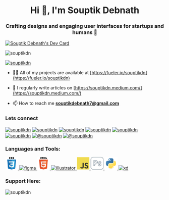<h1 align="center">Hi 👋, I'm Souptik Debnath</h1>
<h3 align="center">Crafting designs and engaging user interfaces for startups and humans 🌿</h3>

<a href="https://app.daily.dev/souptikdn"><img src="https://api.daily.dev/devcards/v2/neriiznrVnsS8nfoENt2f.png?r=y6q" width="356" alt="Souptik Debnath's Dev Card"/></a>

<p align="left"> <img src="https://komarev.com/ghpvc/?username=souptikdn&label=Profile%20views&color=0e75b6&style=flat" alt="souptikdn" /> </p>

<p align="left"> <a href="https://twitter.com/souptikdn" target="blank"><img src="https://img.shields.io/twitter/follow/souptikdn?logo=twitter&style=for-the-badge" alt="souptikdn" /></a> </p>

- 👨‍💻 All of my projects are available at [https://fueler.io/souptikdn](https://fueler.io/souptikdn)

- 📝 I regularly write articles on [https://souptikdn.medium.com/](https://souptikdn.medium.com/)

- 📫 How to reach me **souptikdebnath7@gmail.com**

<h3 align="left">Lets connect</h3>
<p align="left">
<a href="https://dev.to/souptikdn" target="blank"><img align="center" src="https://raw.githubusercontent.com/rahuldkjain/github-profile-readme-generator/master/src/images/icons/Social/devto.svg" alt="souptikdn" height="30" width="40" /></a>
<a href="https://twitter.com/souptikdn" target="blank"><img align="center" src="https://raw.githubusercontent.com/rahuldkjain/github-profile-readme-generator/master/src/images/icons/Social/twitter.svg" alt="souptikdn" height="30" width="40" /></a>
<a href="https://linkedin.com/in/souptikdn" target="blank"><img align="center" src="https://raw.githubusercontent.com/rahuldkjain/github-profile-readme-generator/master/src/images/icons/Social/linked-in-alt.svg" alt="souptikdn" height="30" width="40" /></a>
<a href="https://instagram.com/souptikdn" target="blank"><img align="center" src="https://raw.githubusercontent.com/rahuldkjain/github-profile-readme-generator/master/src/images/icons/Social/instagram.svg" alt="souptikdn" height="30" width="40" /></a>
<a href="https://dribbble.com/souptikdn" target="blank"><img align="center" src="https://raw.githubusercontent.com/rahuldkjain/github-profile-readme-generator/master/src/images/icons/Social/dribbble.svg" alt="souptikdn" height="30" width="40" /></a>
<a href="https://www.behance.net/souptikdn" target="blank"><img align="center" src="https://raw.githubusercontent.com/rahuldkjain/github-profile-readme-generator/master/src/images/icons/Social/behance.svg" alt="souptikdn" height="30" width="40" /></a>
<a href="https://hashnode.com/@souptikdn" target="blank"><img align="center" src="https://raw.githubusercontent.com/rahuldkjain/github-profile-readme-generator/master/src/images/icons/Social/hashnode.svg" alt="@souptikdn" height="30" width="40" /></a>
<a href="https://medium.com/@souptikdn" target="blank"><img align="center" src="https://raw.githubusercontent.com/rahuldkjain/github-profile-readme-generator/master/src/images/icons/Social/medium.svg" alt="@souptikdn" height="30" width="40" /></a>
</p>

<h3 align="left">Languages and Tools:</h3>
<p align="left"> <a href="https://www.w3schools.com/css/" target="_blank" rel="noreferrer"> <img src="https://raw.githubusercontent.com/devicons/devicon/master/icons/css3/css3-original-wordmark.svg" alt="css3" width="40" height="40"/> </a> <a href="https://www.figma.com/" target="_blank" rel="noreferrer"> <img src="https://www.vectorlogo.zone/logos/figma/figma-icon.svg" alt="figma" width="40" height="40"/> </a> <a href="https://www.w3.org/html/" target="_blank" rel="noreferrer"> <img src="https://raw.githubusercontent.com/devicons/devicon/master/icons/html5/html5-original-wordmark.svg" alt="html5" width="40" height="40"/> </a> <a href="https://www.adobe.com/in/products/illustrator.html" target="_blank" rel="noreferrer"> <img src="https://www.vectorlogo.zone/logos/adobe_illustrator/adobe_illustrator-icon.svg" alt="illustrator" width="40" height="40"/> </a> <a href="https://developer.mozilla.org/en-US/docs/Web/JavaScript" target="_blank" rel="noreferrer"> <img src="https://raw.githubusercontent.com/devicons/devicon/master/icons/javascript/javascript-original.svg" alt="javascript" width="40" height="40"/> </a> <a href="https://www.photoshop.com/en" target="_blank" rel="noreferrer"> <img src="https://raw.githubusercontent.com/devicons/devicon/master/icons/photoshop/photoshop-line.svg" alt="photoshop" width="40" height="40"/> </a> <a href="https://www.python.org" target="_blank" rel="noreferrer"> <img src="https://raw.githubusercontent.com/devicons/devicon/master/icons/python/python-original.svg" alt="python" width="40" height="40"/> </a> <a href="https://www.adobe.com/products/xd.html" target="_blank" rel="noreferrer"> <img src="https://cdn.worldvectorlogo.com/logos/adobe-xd.svg" alt="xd" width="40" height="40"/> </a> </p>

<h3 align="left">Support Here:</h3>
<p><a href="https://www.buymeacoffee.com/souptikdn"> <img align="left" src="https://cdn.buymeacoffee.com/buttons/v2/default-yellow.png" height="50" width="210" alt="souptikdn" /></a></p><br><br>
